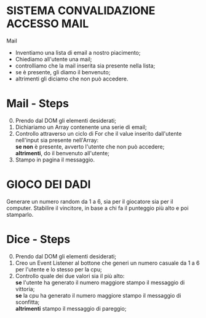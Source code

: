 # SISTEMA CONVALIDAZIONE ACCESSO MAIL
Mail
- Inventiamo una lista di email a nostro piacimento;
- Chiediamo all'utente una mail;
- controlliamo che la mail inserita sia presente nella lista;
- se è presente, gli diamo il benvenuto;
- altrimenti gli diciamo che non può accedere.


# Mail - Steps

0. Prendo dal DOM gli elementi desiderati;
1. Dichiariamo un Array contenente una serie di email;
2. Controllo attraverso un ciclo di For che il value inserito dall'utente nell'input sia presente nell'Array:<br>
    **se non** è presente, avverto l'utente che non può accedere;<br>
    **altrimenti**, do il benvenuto all'utente;<br>
3. Stampo in pagina il messaggio.

# GIOCO DEI DADI
Generare un numero random da 1 a 6, sia per il giocatore sia per il computer.
Stabilire il vincitore, in base a chi fa il punteggio più alto e poi stamparlo.

# Dice - Steps

0. Prendo dal DOM gli elementi desiderati;
1. Creo un Event Listener al bottone che generi un numero casuale da 1 a 6 per l'utente e lo stesso per la cpu;
2. Controllo quale dei due valori sia il più alto:<br>
    **se** l'utente ha generato il numero maggiore stampo il messaggio di vittoria;<br>
    **se** la cpu ha generato il numero maggiore stampo il messaggio di sconfitta;<br>
    **altrimenti** stampo il messaggio di pareggio;